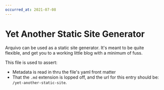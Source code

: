```yaml
---
occurred_at: 2021-07-08
---
```


# Yet Another Static Site Generator

Arquivo can be used as a static site generator. It's meant to be quite flexible, and get you to a working little blog with a minimum of fuss.

This file is used to assert:

- Metadata is read in thru the file's yaml front matter
- That the `.md` extension is lopped off, and the url for this entry should be: `/yet-another-static-site`.
